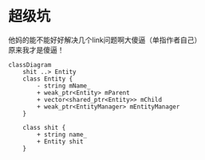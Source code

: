# 超级坑

他妈的能不能好好解决几个link问题啊大傻逼（单指作者自己）\
原来我才是傻逼！

```mermaid
classDiagram
    shit ..> Entity
    class Entity {
        - string mName_
        + weak_ptr<Entity> mParent
        + vector<shared_ptr<Entity>> mChild
        + weak_ptr<EntityManager> mEntityManager
    }

    class shit {
        + string name_
        + Entity shit
    }
```
